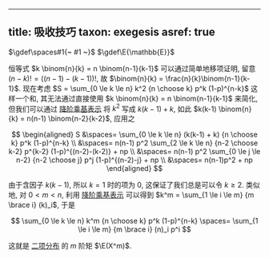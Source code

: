 
---
title: 吸收技巧
taxon: exegesis
asref: true
---

$\gdef\spaces#1{~ #1 ~}$
$\gdef\E{\mathbb{E}}$

恒等式 $k \binom{n}{k} = n \binom{n-1}{k-1}$ 可以通过简单地移项证明, 留意 $(n-k)! = ((n-1)-(k-1))!$, 故 $\binom{n}{k} = \frac{n}{k}\binom{n-1}{k-1}$. 现在考虑 $S = \sum_{0 \le k \le n} k^2 {n \choose k} p^k (1-p)^{n-k}$ 这样一个和, 其无法通过直接使用 $k \binom{n}{k} = n \binom{n-1}{k-1}$ 来简化, 但我们可以通过 [降阶乘基表示](./降阶乘基表示.md) 将 $k^2$ 写成 $k(k-1)+k$, 如此 $k(k-1) \binom{n}{k} = n(n-1) \binom{n-2}{k-2}$, 应用之

$$
\begin{aligned}
S
&\spaces= \sum_{0 \le k \le n} (k(k-1) + k) {n \choose k} p^k (1-p)^{n-k} \\
&\spaces= n(n-1) p^2 \sum_{2 \le k \le n} {n-2 \choose k-2} p^{k-2} (1-p)^{(n-2)-(k-2)} + np \\
&\spaces= n(n-1) p^2 \sum_{0 \le j \le n-2} {n-2 \choose j} p^j (1-p)^{(n-2)-j} + np \\
&\spaces= n(n-1)p^2 + np
\end{aligned}
$$

由于含因子 $k(k-1)$, 所以 $k=1$ 时的项为 $0$, 这保证了我们总是可以令 $k \ge 2$. 类似地, 对 $0<m<n$, 利用 [降阶乘基表示](./降阶乘基表示.md) 可以得到 $k^m = \sum_{1 \le i \le m} {m \brace i} (k)_i$, 于是

$$
\sum_{0 \le k \le n} k^m {n \choose k} p^k (1-p)^{n-k} \spaces= \sum_{1 \le i \le m} {m \brace i} (n)_i p^i 
$$

这就是 [二项分布](./二项分布.md) 的 $m$ 阶矩 $\E(X^m)$. 
